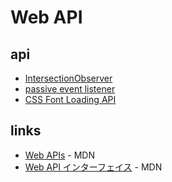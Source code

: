 # Web API
## api 
- [IntersectionObserver](intersection_observer.md) 
- [passive event listener](passive_event_listener.md)
- [CSS Font Loading API](font_loading_api.md)

## links 
- [Web APIs](https://developer.mozilla.org/en-US/docs/Web/API) - MDN
- [Web API インターフェイス](https://developer.mozilla.org/ja/docs/Web/API) - MDN
